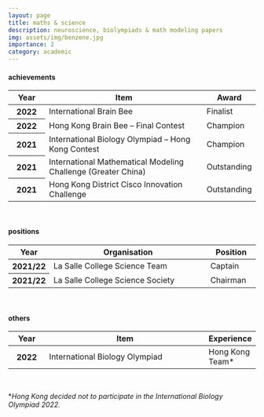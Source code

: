 ```yaml
---
layout: page
title: maths & science
description: neuroscience, biolympiads & math modeling papers
img: assets/img/benzene.jpg
importance: 2
category: academic
---
```


<h4 id="achievements">achievements</h4>

<table class="table table-hover table-sm">
  <colgroup>
    <col style="width:15%">
    <col style="width:65%">
    <col style="width:20%">
  </colgroup>
  <thead>
    <tr>
      <th scope="col">Year</th>
      <th scope="col">Item</th>
      <th scope="col">Award</th>
    </tr>
  </thead>
  <tbody>
    <tr>
      <th class="font-weight-bold" scope="row">2022</th>
      <td>International Brain Bee</td>
      <td>Finalist</td>
    </tr>
    <tr>
      <th class="font-weight-bold" scope="row">2022</th>
      <td>Hong Kong Brain Bee – Final Contest</td>
      <td>Champion</td>
    </tr>
    <tr>
      <th class="font-weight-bold" scope="row">2021</th>
      <td>International Biology Olympiad – Hong Kong Contest</td>
      <td>Champion</td>
    </tr>
    <tr>
      <th class="font-weight-bold" scope="row">2021</th>
      <td>International Mathematical Modeling Challenge (Greater China)</td>
      <td>Outstanding</td>
    </tr>
    <tr>
      <th class="font-weight-bold" scope="row">2021</th>
      <td>Hong Kong District Cisco Innovation Challenge</td>
      <td>Outstanding</td>
    </tr>
    
  </tbody>
</table>
<br>

<h4 id="positions">positions</h4>

<table class="table table-hover table-sm">
  <colgroup>
    <col style="width:15%">
    <col style="width:65%">
    <col style="width:20%">
  </colgroup>
  <thead>
    <tr>
      <th scope="col">Year</th>
      <th scope="col">Organisation</th>
      <th scope="col">Position</th>
    </tr>
  </thead>
  <tbody>
    <tr>
      <th class="font-weight-bold" scope="row">2021/22</th>
      <td>La Salle College Science Team</td>
      <td>Captain</td>
    </tr>
    <tr>
      <th class="font-weight-bold" scope="row">2021/22</th>
      <td>La Salle College Science Society</td>
      <td>Chairman</td>
    </tr>
  </tbody>
</table>

<br>

<h4 id="others">others</h4>

<table class="table table-hover table-sm">
  <colgroup>
    <col style="width:15%">
    <col style="width:65%">
    <col style="width:20%">
  </colgroup>
  <thead>
    <tr>
      <th scope="col">Year</th>
      <th scope="col">Item</th>
      <th scope="col">Experience</th>
    </tr>
  </thead>
  <tbody>
    <tr>
      <th class="font-weight-bold" scope="row">2022</th>
      <td>International Biology Olympiad</td>
      <td>Hong Kong Team*</td>
    </tr>
  </tbody>
</table>

<br>

<p>
*<i>Hong Kong decided not to participate in the International Biology Olympiad 2022.</i>
</p>